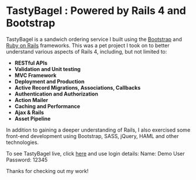 # TastyBagel : Powered by Rails 4 and Bootstrap

TastyBagel is a sandwich ordering service I built using the [Bootstrap](http://getbootstrap.com/) and [Ruby on Rails](http://rubyonrails.org/) frameworks. This was a pet project I took on to better understand various aspects of Rails 4, including, but not limited to:

* **RESTful APIs** 
* **Validation and Unit testing** 
* **MVC Framework** 
* **Deployment and Production** 
* **Active Record Migrations, Associations, Callbacks** 
* **Authentication and Authorization** 
* **Action Mailer** 
* **Caching and Performance** 
* **Ajax & Rails** 
* **Asset Pipeline** 


In addition to gaining a deeper understanding of Rails, I also exercised some front-end development using Bootstrap, SASS, jQuery, HAML and other technologies. 


To see TastyBagel live, click [here](http://fierce-retreat-5723.herokuapp.com/) and use login details: 
Name: Demo User
Password: 12345 


Thanks for checking out my work! 